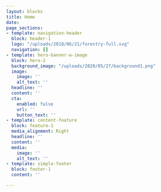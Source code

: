 ```yaml
---
layout: blocks
title: Home
date: 
page_sections:
- template: navigation-header
  block: header-1
  logo: "/uploads/2018/06/21/forestry-full.svg"
  navigation: []
- template: hero-banner-w-image
  block: hero-2
  background_image: "/uploads/2020/05/27/background1.png"
  image:
    image: ''
    alt_text: ''
  headline: ''
  content: ''
  cta:
    enabled: false
    url: ''
    button_text: ''
- template: content-feature
  block: feature-1
  media_alignment: Right
  headline: ''
  content: ''
  media:
    image: ''
    alt_text: ''
- template: simple-footer
  block: footer-1
  content: ''

---
```

